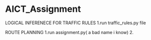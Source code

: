 # AICT_Assignment


LOGICAL INFERENECE FOR TRAFFIC RULES
1.run traffic_rules.py file



ROUTE PLANNING
1.run assignment.py( a bad name i know)
2.
